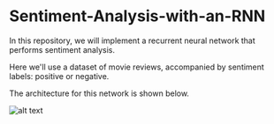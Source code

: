# Sentiment-Analysis-with-an-RNN
In this repository, we will implement a recurrent neural network that performs sentiment analysis.

Here we'll use a dataset of movie reviews, accompanied by sentiment labels: positive or negative.

The architecture for this network is shown below.

![alt text](https://raw.githubusercontent.com/udacity/deep-learning-v2-pytorch/57efe0acdc121b803e0600ad0e6a82b65793849e/sentiment-rnn/assets/network_diagram.png)
